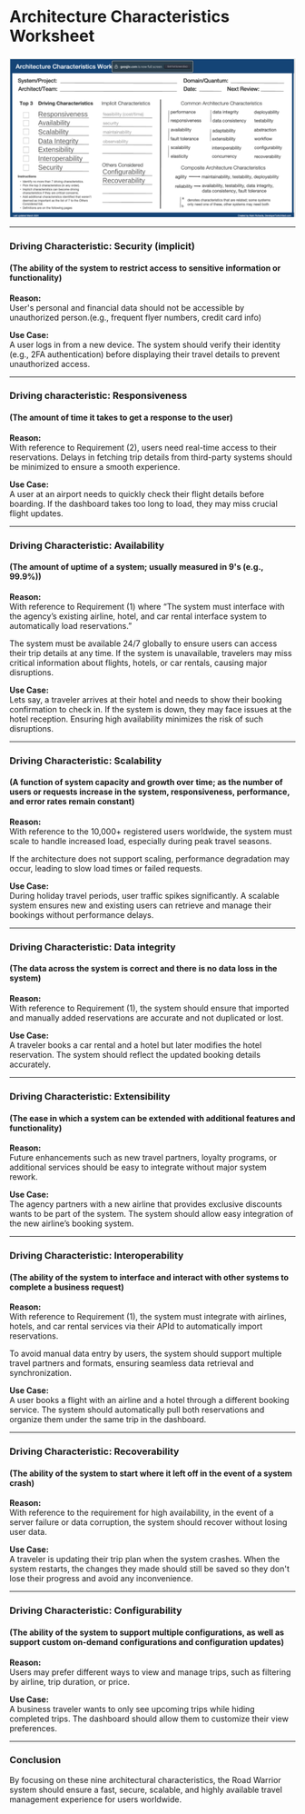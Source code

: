 # Architecture Characteristics Worksheet

![alt text](Architectural-characteristics-worksheet.png)

---

### Driving Characteristic: Security (implicit)

#### (The ability of the system to restrict access to sensitive information or functionality)

**Reason:**<br>
User's personal and financial data should not be accessible by unauthorized person.(e.g., frequent flyer numbers, credit card info)

**Use Case:**<br>
A user logs in from a new device. The system should verify their identity (e.g., 2FA authentication) before displaying their travel details to prevent unauthorized access.

---

### Driving characteristic: Responsiveness

#### (The amount of time it takes to get a response to the user)

**Reason:**<br>
With reference to Requirement (2), users need real-time access to their reservations. Delays in fetching trip details from third-party systems should be minimized to ensure a smooth experience.

**Use Case:**<br>
A user at an airport needs to quickly check their flight details before boarding. If the dashboard takes too long to load, they may miss crucial flight updates.

---

### Driving Characteristic: Availability

#### (The amount of uptime of a system; usually measured in 9's (e.g., 99.9%))

**Reason:**<br>
With reference to Requirement (1) where “The system must interface with the agency’s existing airline, hotel, and car rental interface system to automatically load reservations.”

The system must be available 24/7 globally to ensure users can access their trip details at any time. If the system is unavailable, travelers may miss critical information about flights, hotels, or car rentals, causing major disruptions.

**Use Case:**<br>
Lets say, a traveler arrives at their hotel and needs to show their booking confirmation to check in. If the system is down, they may face issues at the hotel reception. Ensuring high availability minimizes the risk of such disruptions.

---

### Driving Characteristic: Scalability

#### (A function of system capacity and growth over time; as the number of users or requests increase in the system, responsiveness, performance, and error rates remain constant)

**Reason:**<br>
With reference to the 10,000+ registered users worldwide, the system must scale to handle increased load, especially during peak travel seasons.

If the architecture does not support scaling, performance degradation may occur, leading to slow load times or failed requests.

**Use Case:**<br>
During holiday travel periods, user traffic spikes significantly. A scalable system ensures new and existing users can retrieve and manage their bookings without performance delays.

---

### Driving Characteristic: Data integrity

#### (The data across the system is correct and there is no data loss in the system)

**Reason:**<br>
With reference to Requirement (1), the system should ensure that imported and manually added reservations are accurate and not duplicated or lost.

**Use Case:**<br>
A traveler books a car rental and a hotel but later modifies the hotel reservation. The system should reflect the updated booking details accurately.

---

### Driving Characteristic: Extensibility

#### (The ease in which a system can be extended with additional features and functionality)

**Reason:**<br>
Future enhancements such as new travel partners, loyalty programs, or additional services should be easy to integrate without major system rework.

**Use Case:**<br>
The agency partners with a new airline that provides exclusive discounts wants to be part of the system. The system should allow easy integration of the new airline’s booking system.

---

### Driving Characteristic: Interoperability

#### (The ability of the system to interface and interact with other systems to complete a business request)

**Reason:**<br>
With reference to Requirement (1), the system must integrate with airlines, hotels, and car rental services via their APId to automatically import reservations.

To avoid manual data entry by users, the system should support multiple travel partners and formats, ensuring seamless data retrieval and synchronization.

**Use Case:**<br>
A user books a flight with an airline and a hotel through a different booking service. The system should automatically pull both reservations and organize them under the same trip in the dashboard.

---

### Driving Characteristic: Recoverability

#### (The ability of the system to start where it left off in the event of a system crash)

**Reason:**<br>
With reference to the requirement for high availability, in the event of a server failure or data corruption, the system should recover without losing user data.

**Use Case:**<br>
A traveler is updating their trip plan when the system crashes. When the system restarts, the changes they made should still be saved so they don't lose their progress and avoid any inconvenience.

---

### Driving Characteristic: Configurability

#### (The ability of the system to support multiple configurations, as well as support custom on-demand configurations and configuration updates)

**Reason:**<br>
Users may prefer different ways to view and manage trips, such as filtering by airline, trip duration, or price.

**Use Case:**<br>
A business traveler wants to only see upcoming trips while hiding completed trips. The dashboard should allow them to customize their view preferences.

---

### Conclusion

By focusing on these nine architectural characteristics, the Road Warrior system should ensure a fast, secure, scalable, and highly available travel management experience for users worldwide.
